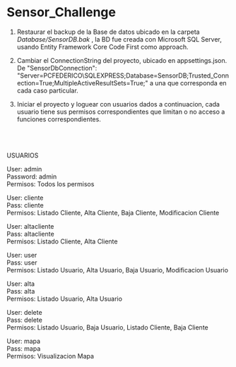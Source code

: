 # Sensor_Challenge
1. Restaurar el backup de la Base de datos ubicado en la carpeta *Database/SensorDB.bak* , la BD fue creada con Microsoft SQL Server, usando Entity Framework Core Code First como approach.


2. Cambiar el ConnectionString del proyecto, ubicado en appsettings.json.<br/>De "SensorDbConnection": "Server=PCFEDERICO\\SQLEXPRESS;Database=SensorDB;Trusted_Connection=True;MultipleActiveResultSets=True;" a una que corresponda en cada caso particular.


3. Iniciar el proyecto y loguear con usuarios dados a continuacion, cada usuario tiene sus permisos correspondientes que limitan o no acceso a funciones correspondientes.
<br/>
<br/>
<br/>
USUARIOS<br/>


User: admin<br/>
Password: admin<br/>
Permisos: Todos los permisos<br/>


User: cliente<br/>
Pass: cliente<br/>
Permisos: Listado Cliente, Alta Cliente, Baja Cliente, Modificacion Cliente<br/>


User: altacliente<br/>
Pass: altacliente<br/>
Permisos: Listado Cliente, Alta Cliente<br/>


User: user<br/>
Pass: user<br/>
Permisos: Listado Usuario, Alta Usuario, Baja Usuario, Modificacion Usuario<br/>


User: alta<br/>
Pass: alta<br/>
Permisos: Listado Usuario, Alta Usuario<br/>

User: delete<br/>
Pass: delete<br/>
Permisos: Listado Usuario, Baja Usuario, Listado Cliente, Baja Cliente<br/>

User: mapa<br/>
Pass: mapa<br/>
Permisos: Visualizacion Mapa<br/>


